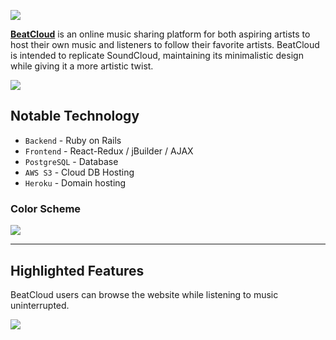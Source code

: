    ![](https://i.imgur.com/0C6NlVu.jpg)

 [**BeatCloud**](https://www.google.com) is an online music sharing platform for 
 both aspiring artists to host their own music and listeners to follow their favorite artists. 
 BeatCloud is intended to replicate SoundCloud, maintaining its minimalistic design while giving it a more artistic twist.
 
 ![](https://media.giphy.com/media/UpKAaktjDG2q7dFWTb/giphy.gif)
 
 ## Notable Technology
 - `Backend` - Ruby on Rails 
 - `Frontend` - React-Redux / jBuilder / AJAX
 - `PostgreSQL` - Database
 - `AWS S3` - Cloud DB Hosting
 - `Heroku` - Domain hosting
 
 ### Color Scheme
 
 ![](https://i.imgur.com/XOchdsP.png)

---------------------------------------------
## Highlighted Features

BeatCloud users can browse the website while listening to music uninterrupted.


![](https://media.giphy.com/media/IhmzCfOowezeg5Twlw/giphy.gif)

